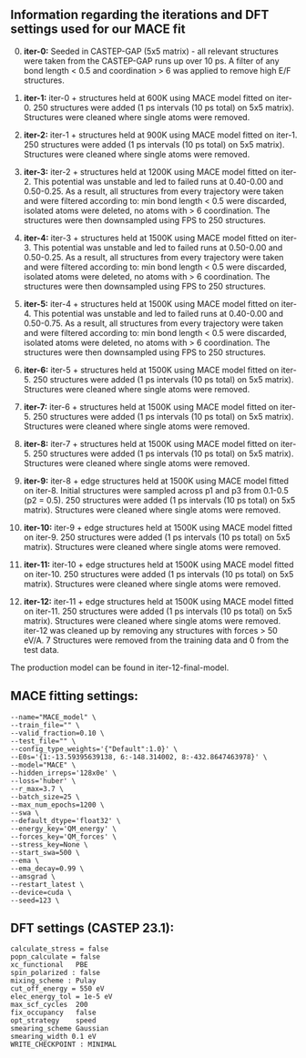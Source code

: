 ## Information regarding the iterations and DFT settings used for our MACE fit
0) **iter-0:** Seeded in CASTEP-GAP (5x5 matrix) - all relevant structures were taken from the CASTEP-GAP runs up over 10 ps. A filter of any bond length < 0.5 and coordination > 6 was applied to remove high E/F structures.

1) **iter-1:** iter-0 + structures held at 600K using MACE model fitted on iter-0. 250 structures were added (1 ps intervals (10 ps total) on 5x5 matrix). Structures were cleaned where single atoms were removed.

2) **iter-2:** iter-1 + structures held at 900K using MACE model fitted on iter-1. 250 structures were added (1 ps intervals (10 ps total) on 5x5 matrix). Structures were cleaned where single atoms were removed.

3) **iter-3:** iter-2 + structures held at 1200K using MACE model fitted on iter-2. This potential was unstable and led to failed runs at 0.40-0.00 and 0.50-0.25. As a result, all structures from every trajectory were taken and were filtered according to: min bond length < 0.5 were discarded, isolated atoms were deleted, no atoms with > 6 coordination. The structures were then downsampled using FPS to 250 structures.

4) **iter-4:** iter-3 + structures held at 1500K using MACE model fitted on iter-3. This potential was unstable and led to failed runs at 0.50-0.00 and 0.50-0.25. As a result, all structures from every trajectory were taken and were filtered according to: min bond length < 0.5 were discarded, isolated atoms were deleted, no atoms with > 6 coordination. The structures were then downsampled using FPS to 250 structures.

5) **iter-5:** iter-4 + structures held at 1500K using MACE model fitted on iter-4.  This potential was unstable and led to failed runs at 0.40-0.00 and 0.50-0.75. As a result, all structures from every trajectory were taken and were filtered according to: min bond length < 0.5 were discarded, isolated atoms were deleted, no atoms with > 6 coordination. The structures were then downsampled using FPS to 250 structures.

6) **iter-6:** iter-5 + structures held at 1500K using MACE model fitted on iter-5. 250 structures were added (1 ps intervals (10 ps total) on 5x5 matrix). Structures were cleaned where single atoms were removed.

7) **iter-7:** iter-6 + structures held at 1500K using MACE model fitted on iter-5. 250 structures were added (1 ps intervals (10 ps total) on 5x5 matrix). Structures were cleaned where single atoms were removed.

8) **iter-8:** iter-7 + structures held at 1500K using MACE model fitted on iter-5. 250 structures were added (1 ps intervals (10 ps total) on 5x5 matrix). Structures were cleaned where single atoms were removed.

9) **iter-9:** iter-8 + edge structures held at 1500K using MACE model fitted on iter-8. Initial structures were sampled across p1 and p3 from 0.1-0.5 (p2 = 0.5). 250 structures were added (1 ps intervals (10 ps total) on 5x5 matrix). Structures were cleaned where single atoms were removed.

10) **iter-10:** iter-9 + edge structures held at 1500K using MACE model fitted on iter-9. 250 structures were added (1 ps intervals (10 ps total) on 5x5 matrix). Structures were cleaned where single atoms were removed.

11) **iter-11:** iter-10 + edge structures held at 1500K using MACE model fitted on iter-10. 250 structures were added (1 ps intervals (10 ps total) on 5x5 matrix). Structures were cleaned where single atoms were removed.

12) **iter-12:** iter-11 + edge structures held at 1500K using MACE model fitted on iter-11. 250 structures were added (1 ps intervals (10 ps total) on 5x5 matrix). Structures were cleaned where single atoms were removed. iter-12 was cleaned up by removing any structures with forces > 50 eV/A. 7 Structures were removed from the training data and 0 from the test data.

The production model can be found in iter-12-final-model.

## MACE fitting settings:

    --name="MACE_model" \
    --train_file="" \
    --valid_fraction=0.10 \
    --test_file="" \
    --config_type_weights='{"Default":1.0}' \
    --E0s='{1:-13.59395639138, 6:-148.314002, 8:-432.8647463978}' \
    --model="MACE" \
    --hidden_irreps='128x0e' \
    --loss='huber' \
    --r_max=3.7 \
    --batch_size=25 \
    --max_num_epochs=1200 \
    --swa \
    --default_dtype='float32' \
    --energy_key='QM_energy' \
    --forces_key='QM_forces' \
    --stress_key=None \
    --start_swa=500 \
    --ema \
    --ema_decay=0.99 \
    --amsgrad \
    --restart_latest \
    --device=cuda \
    --seed=123 \

## DFT settings (CASTEP 23.1):

    calculate_stress = false
    popn_calculate = false
    xc_functional   PBE 
    spin_polarized : false
    mixing_scheme : Pulay
    cut_off_energy = 550 eV
    elec_energy_tol = 1e-5 eV
    max_scf_cycles  200
    fix_occupancy   false
    opt_strategy    speed
    smearing_scheme Gaussian
    smearing_width 0.1 eV
    WRITE_CHECKPOINT : MINIMAL
    
